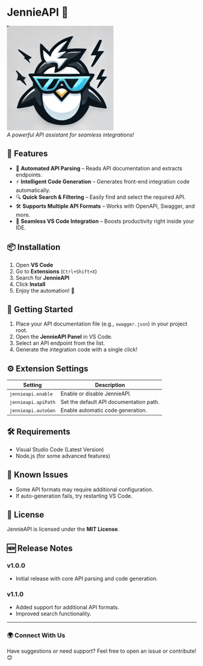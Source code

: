 # JennieAPI 🚀

![JennieAPI Logo](icon/button1.png)  
*A powerful API assistant for seamless integrations!*

## 🌟 Features

- 📌 **Automated API Parsing** – Reads API documentation and extracts endpoints.
- ⚡ **Intelligent Code Generation** – Generates front-end integration code automatically.
- 🔍 **Quick Search & Filtering** – Easily find and select the required API.
- 🛠 **Supports Multiple API Formats** – Works with OpenAPI, Swagger, and more.
- 🔗 **Seamless VS Code Integration** – Boosts productivity right inside your IDE.

## 📦 Installation

1. Open **VS Code**
2. Go to **Extensions** (`Ctrl+Shift+X`)
3. Search for **JennieAPI**
4. Click **Install**
5. Enjoy the automation! 🎉

## 🚀 Getting Started

1. Place your API documentation file (e.g., `swagger.json`) in your project root.
2. Open the **JennieAPI Panel** in VS Code.
3. Select an API endpoint from the list.
4. Generate the integration code with a single click!

## ⚙️ Extension Settings

| Setting                | Description |
|------------------------|-------------|
| `jennieapi.enable`    | Enable or disable JennieAPI. |
| `jennieapi.apiPath`   | Set the default API documentation path. |
| `jennieapi.autoGen`   | Enable automatic code generation. |

## 🛠 Requirements

- Visual Studio Code (Latest Version)
- Node.js (for some advanced features)

## 🐞 Known Issues

- Some API formats may require additional configuration.
- If auto-generation fails, try restarting VS Code.

## 📜 License

JennieAPI is licensed under the **MIT License**.

## 🆕 Release Notes

### v1.0.0
- Initial release with core API parsing and code generation.

### v1.1.0
- Added support for additional API formats.
- Improved search functionality.

---

### 🌍 Connect With Us

Have suggestions or need support? Feel free to open an issue or contribute! 😊

